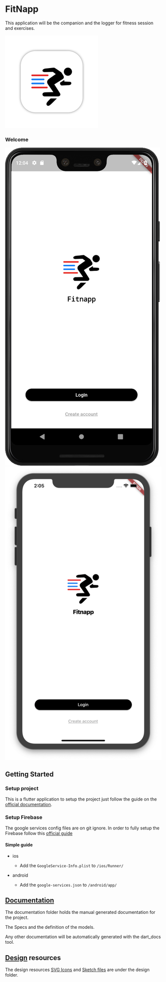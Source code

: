 # FitNapp

This application will be the companion and the logger for fitness session and exercises.

![icon](https://raw.githubusercontent.com/bmoliveira/fitnapp/master/design/prints/app_icon.png)

### Welcome

![welcome](https://raw.githubusercontent.com/bmoliveira/fitnapp/master/design/prints/welcome_screen_android.png) ![welcome](https://raw.githubusercontent.com/bmoliveira/fitnapp/master/design/prints/welcome_screen_ios.png)



## Getting Started

### Setup project

This is a flutter application to setup the project just follow the guide on the [official documentation](https://flutter.io/).

### Setup Firebase

The google services config files are on git ignore.
In order to fully setup the Firebase follow this [official guide](https://codelabs.developers.google.com/codelabs/flutter-firebase/#0)

#### Simple guide 
- ios
  - Add the `GoogleService-Info.plist` to `/ios/Runner/`

- android
  - Add the `google-services.json` to `/android/app/`

## [Documentation](/documentation/)

The documentation folder holds the manual generated documentation for the project.

The Specs and the definition of the models.

Any other documentation will be automatically generated with the dart_docs tool.

## [Design](/design/) resources

The design resources [SVG Icons](/design/svg) and [Sketch files](/design/sketch) are under the design folder.